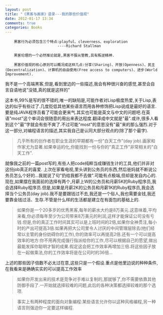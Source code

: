 ```yaml
---
layout: post
title: "《黑客与画家》语录---我的那些价值观"
date: 2012-01-17 13:34
comments: true
categories: Books
---
```




		黑客行为必须包含三个特点:playful、cleverness、exploration
							----Richard Stallman

		黑客伦理的一个必然推论就是,黑客不服从管教,具有叛逆精神.

		黑客价值观的核心原则可以概况成这样几点:分享(Sharing)、开放(Openness)、民主(Decentralization)、计算机的自由使用(Free access to computers)、进步(World Improvement).
<!-- more -->我不是一个高端黑客,但是,看到里边的一些描述,我会有种很兴奋的感觉,甚至会自言自语地说"没错,真的就是这样的"
这本书,99%是写的很不错的,唯一的缺陷是,可能作者对Lisp极度热爱,关于Lisp,表达的似乎有些过了.几度贬低其他某些语言而用各种修饰把Lisp说成是最好的语言.要是纯JAVA程序员看了可能会更来气.其实也可能是英文与中文的问题吧.在英语"most"这个单词会很随意的用出来表达程度.翻译成中文就是"最".或许,很多人看到这个"最"字就会有些不爽了.不过可能"most"的意思没有"最"来的那么强烈.对于这一部分,对编程语言的描述,其实我自己是认同大部分观点的(除了那个最字).

>几乎所有的创作者在职业生涯的早期都有一份"白天工作"(day job).画家和作家尤为显著.如果幸运的化,你能找到一份与你的"真正工作"非常相关的"白天工作".

就像我之前的一篇post写的,有些人把code纯粹当成赚钱生计的工具,他们并非对这份job真正的喜爱.
上次在家看电视,里头讲到公务员的东西,然后爸妈就不断说公务员怎么个好的...我就说了句"扔给我都不去做".可能有点极端,但却是发自内心的.现在,如果摆在我面前的选择有两个,月薪上W的公务员和月薪5K的Ruby程序员,我会选择Ruby程序员.但是,如果是月薪2K的公务员和月薪1K的Ruby程序员,我会选择当个公务员(day job).我不是要跟钱过不去,我还是一个俗人,我也需要金钱,我还要靠金钱过活、生存.不管是什么样的生活都是建立在有面包的基础上的.

>如果你是一个20多岁的优秀黑客,每年的薪水大约是8万美元.这意味着,平均来看,你必须每年至少为公司带来8万美元的利润,这样才能保证公司没有亏钱.但是,你的真正工作时间其实可以是上班时间的2倍,如果你全神贯注,每小时的产出可提高3倍.如果再把大公司里令人讨厌的中间管理层除去(他们经常以主管的身份妨碍你的工作),你的效率可以再提高2倍.还有一个可以提高效率的地方:你不用再完成强行指派给你的工作,尽可以根据自己的愿望,做出最能发挥你聪明才智的成果.假定这会把工作效率再增加三倍.将这些因子放在一起做乘法,你的工作效率将是在公司时的36倍...

上述的那些因子倍数不必太过在意,这些只是一个假设.重点是他里边说的种种条件,在我看来是确确实实的可以提高工作效率

>如果你开发出来的技术是竞争对手难以复制的,那就够了,你不需要依靠其他防御手段了.一开始就选择较难的问题,此后的各种决策都选择较难的那个选项.

>事实上有两种程度的面向对象编程:某些语言允许你以这种风格编程,另一种语言则强迫你一定要这样编程.